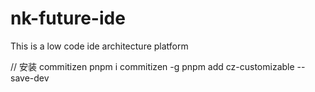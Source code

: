 # nk-future-ide
This is a low code ide architecture platform

// 安装 commitizen
pnpm i commitizen -g
pnpm add cz-customizable --save-dev
